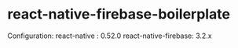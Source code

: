 # react-native-firebase-boilerplate

Configuration:
react-native : 0.52.0
react-native-firebase: 3.2.x

